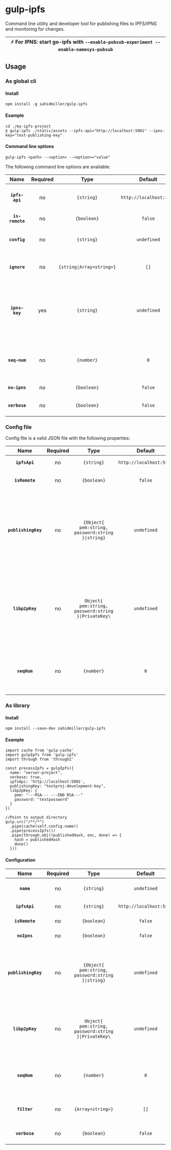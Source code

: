 # gulp-ipfs

Command line utility and developer tool for publishing files to IPFS/IPNS and monitoring for changes. 

| :zap:        For IPNS: start go-ipfs with `--enable-pubsub-experiment --enable-namesys-pubsub` |
|------------------------------------------------------------------------------------------------|


## Usage

### As global cli

#### Install
```
npm install -g sahidmiller/gulp-ipfs
```

#### Example

```
cd ./my-ipfs-project
$ gulp-ipfs ./static/assets --ipfs-api="http://localhost:5001" --ipns-key="test-publishing-key"
```

#### Command line options

`gulp-ipfs <path> --<option> --<option>="value"`

The following command line options are available:

|Name|Required|Type|Default|Description|
|:--:|:-----:|:--:|:-----:|:----------|
|**`ipfs-api`**|no|`{string}`|`http://localhost:5001`| API URL for go-ipfs node. Required if config isn't passed in. |
|**`is-remote`**|no|`{boolean}`|`false`| If IPFS API is on remote machine |
|**`config`**|no|`{string}`|`undefined`| Configuration file path. Required if ipfsApi isn't passed in. |
|**`ignore`**|no|`{string\|Array<string>}`|`[]`| File globs to ignore relative to path. ex. node_modules/** |
|**`ipns-key`**|yes|`{string}`|`undefined`| Key name to import from go-ipfs api for publishing. Ignored if is-remote. Pass in publishingKey via config file instead. |
|**`seq-num`**|no|`{number}`|`0`| IPNS Record seqnum. Important that it's set higher than previous seqNum for quick updates. |
|**`no-ipns`**|no|`{boolean}`|`false`| Turn off IPNS publishing |
|**`verbose`**|no|`{boolean}`|`false`| Verbose logging for debugging purposes |

### Config file

Config file is a valid JSON file with the following properties:

|Name|Required|Type|Default|Description|
|:--:|:-----:|:--:|:-----:|:----------|
|**`ipfsApi`**|no|`{string}`|`http://localhost:5001`| API URL for go-ipfs node. |
|**`isRemote`**|no|`{boolean}`|`false`| If IPFS API is on remote machine |
|**`publishingKey`**|no|`{Object{ pem:string, password:string }\|string}`|`undefined`| If string, then key name to use for publishing. pem/password is required if go-ipfs is remote. pem/password is imported to go-ipfs node if local. |
|**`libp2pKey`**|no|`Object{ pem:string, password:string }\|PrivateKey\`|`undefined`| Private key import for libp2p node identity. Passed to Libp2p.create options. Use this if you want a consistent libp2p peer-id. |
|**`seqNum`**|no|`{number}`|`0`| IPNS Record seqnum. Important that it's set higher than previous seqNum for quick updates. |

### As library

#### Install

```
npm install --save-dev sahidmiller/gulp-ipfs
```

#### Example

```
import cache from 'gulp-cache'
import gulpIpfs from 'gulp-ipfs'
import through from 'through2'

const processIpfs = gulpIpfs({
  name: "server-project",
  verbose: true, 
  ipfsApi: 'http://localhost:5001',
  publishingKey: "testproj-development-key",
  libp2pKey: {
    pem: "---RSA--- ---END RSA---"
    password: "testpassword"
  }
})

//Point to output directory
gulp.src("/**/*")
  .pipe(cache(self.config.name))
  .pipe(processIpfs())
  .pipe(through.obj((publishedHash, enc, done) => {
    hash = publishedHash
    done()
  }))
```

#### Configuration

|Name|Required|Type|Default|Description|
|:--:|:-----:|:--:|:-----:|:----------|
|**`name`**|no|`{string}`|`undefined`| Name for differentiating multiple instances |
|**`ipfsApi`**|no|`{string}`|`http://localhost:5001`| API URL for go-ipfs node. |
|**`isRemote`**|no|`{boolean}`|`false`| If IPFS API is on remote machine |
|**`noIpns`**|no|`{boolean}`|`false`| Turn off IPNS publishing |
|**`publishingKey`**|no|`{Object{ pem:string, password:string }\|string}`|`undefined`| If string, then key name to use for publishing. pem/password is required if go-ipfs is remote. pem/password is imported to go-ipfs node if local. |
|**`libp2pKey`**|no|`Object{ pem:string, password:string }\|PrivateKey\`|`undefined`| Private key import for libp2p node identity. Passed to Libp2p.create options. Use this if you want a consistent libp2p peer-id. |
|**`seqNum`**|no|`{number}`|`0`| IPNS Record seqnum. Important that it's set higher than previous seqNum for quick updates. |
|**`filter`**|no|`{Array<string>}`|`[]`| File globs to ignore relative to path. ex. node_modules/** |
|**`verbose`**|no|`{boolean}`|`false`| Verbose logging for debugging purposes |
